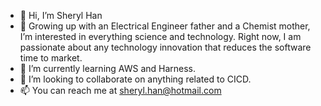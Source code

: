 - 👋 Hi, I’m Sheryl Han
- 👀 Growing up with an Electrical Engineer father and a Chemist mother, I’m interested in everything science and technology. Right now, I am passionate about any technology innovation that reduces the software time to market.   
- 🌱 I’m currently learning AWS and Harness.
- 💞️ I’m looking to collaborate on anything related to CICD. 
- 📫 You can reach me at sheryl.han@hotmail.com

<!---
sherylhan2021/sherylhan2021 is a ✨ special ✨ repository because its `README.md` (this file) appears on your GitHub profile.
You can click the Preview link to take a look at your changes.
--->
